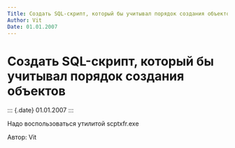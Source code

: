 ```yaml
---
Title: Создать SQL-скрипт, который бы учитывал порядок создания объектов
Author: Vit
Date: 01.01.2007
---
```



Создать SQL-скрипт, который бы учитывал порядок создания объектов
=================================================================

::: {.date}
01.01.2007
:::

Надо воспользоваться утилитой scptxfr.exe

Автор: Vit
